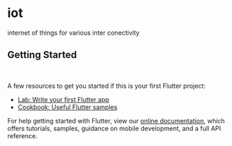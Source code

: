 # iot

internet of things for various inter conectivity

## Getting Started

<img scr="https://github.com/ajay963/iot/blob/main/screenshots/Desktop/Desktop%20-%20ColorLibDK.jpg"></img>
<img scr="https://github.com/ajay963/iot/blob/main/screenshots/Desktop/Desktop%20-%20ColorLibLT.jpg"></img>

A few resources to get you started if this is your first Flutter project:

- [Lab: Write your first Flutter app](https://flutter.dev/docs/get-started/codelab)
- [Cookbook: Useful Flutter samples](https://flutter.dev/docs/cookbook)

For help getting started with Flutter, view our
[online documentation](https://flutter.dev/docs), which offers tutorials,
samples, guidance on mobile development, and a full API reference.
